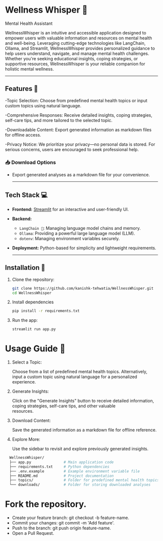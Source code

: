 # Wellness Whisper 🌈
Mental Health Assistant

WellnessWhisper is an intuitive and accessible application designed to empower users with valuable information and resources on mental health and well-being. Leveraging cutting-edge technologies like LangChain, Ollama, and Streamlit, WellnessWhisper provides personalized guidance to help users understand, navigate, and manage mental health challenges. Whether you're seeking educational insights, coping strategies, or supportive resources, WellnessWhisper is your reliable companion for holistic mental wellness.

---
## Features 🚀 
-Topic Selection: Choose from predefined mental health topics or input custom topics using natural language.

-Comprehensive Responses: Receive detailed insights, coping strategies, self-care tips, and more tailored to the selected topic.

-Downloadable Content: Export generated information as markdown files for offline access.

-Privacy Notice: We prioritize your privacy—no personal data is stored. For serious concerns, users are encouraged to seek professional help.

### 📥 Download Options  
- Export generated analyses as a markdown file for your convenience.

  ---

## Tech Stack 💻  

- **Frontend:** [Streamlit](https://streamlit.io/) for an interactive and user-friendly UI.
- **Backend:**  
  - `LangChain 🤖`: Managing language model chains and memory.
  - `Ollama`: Providing a powerful large language model (LLM).
  - `dotenv`: Managing environment variables securely.
- **Deployment:** Python-based for simplicity and lightweight requirements.

  ---

## Installation 🔧

1. Clone the repository:  
   
    ```bash
    git clone https://github.com/kanishk-tehwatia/WellnessWhisper.git
    cd WellnessWhisper
    ```

2. Install dependencies

    ```bash
    pip install -r requirements.txt
    ```

3. Run the app:

   ```bash
   streamlit run app.py
   ```

# Usage Guide 📖

1. Select a Topic:

   Choose from a list of predefined mental health topics.
   Alternatively, input a custom topic using natural language for a personalized experience.

2. Generate Insights:

   Click on the "Generate Insights" button to receive detailed information, coping strategies, self-care tips, and other valuable     
   resources.

3. Download Content:

   Save the generated information as a markdown file for offline reference.

4. Explore More:

   Use the sidebar to revisit and explore previously generated insights.

```bash
  WellnessWhisper/
  ├── app.py               # Main application code
  ├── requirements.txt     # Python dependencies
  ├── .env.example         # Example environment variable file
  ├── README.md            # Project documentation
  ├── topics/              # Folder for predefined mental health topics (optional)
  └── downloads/           # Folder for storing downloaded analyses
```

# Fork the repository.

 - Create your feature branch: git checkout -b feature-name.
 - Commit your changes: git commit -m 'Add feature'.
 - Push to the branch: git push origin feature-name.
 - Open a Pull Request.
